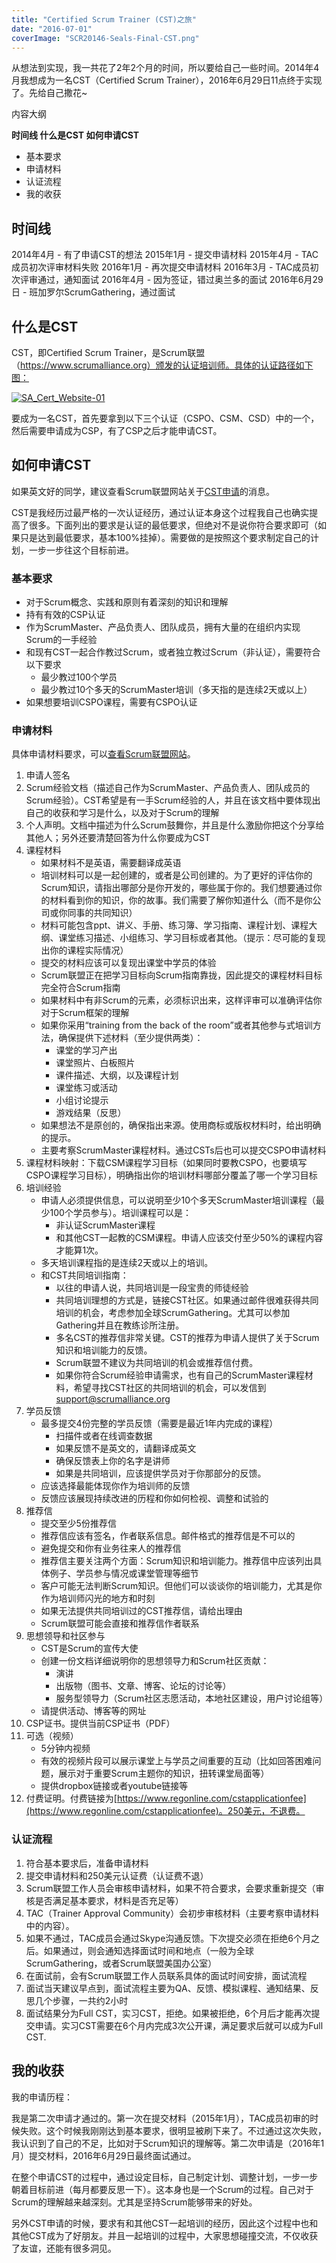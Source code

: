 ```yaml
---
title: "Certified Scrum Trainer (CST)之旅"
date: "2016-07-01"
coverImage: "SCR20146-Seals-Final-CST.png"
---
```


从想法到实现，我一共花了2年2个月的时间，所以要给自己一些时间。2014年4月我想成为一名CST（Certified Scrum Trainer），2016年6月29日11点终于实现了。先给自己撒花~

内容大纲

**时间线 什么是CST 如何申请CST**

- 基本要求
- 申请材料
- 认证流程
- 我的收获

## 时间线

2014年4月 - 有了申请CST的想法 2015年1月 - 提交申请材料 2015年4月 - TAC成员初次评审材料失败 2016年1月 - 再次提交申请材料 2016年3月 - TAC成员初次评审通过，通知面试 2016年4月 - 因为签证，错过奥兰多的面试 2016年6月29日 - 班加罗尔ScrumGathering，通过面试

## 什么是CST

CST，即Certified Scrum Trainer，是Scrum联盟（https://www.scrumalliance.org）颁发的认证培训师。具体的认证路径如下图：

[![SA_Cert_Website-01](http://bobjiang.com/wp-content/uploads/2016/07/SA_Cert_Website-01.jpg)](http://bobjiang.com/index.php/2016/07/01/cst-certified-scrum-trainer-bob-jiang/sa_cert_website-01/#main)

要成为一名CST，首先要拿到以下三个认证（CSPO、CSM、CSD）中的一个，然后需要申请成为CSP，有了CSP之后才能申请CST。

## 如何申请CST

如果英文好的同学，建议查看Scrum联盟网站关于[CST申请](https://www.scrumalliance.org/certifications/trainers)的消息。

CST是我经历过最严格的一次认证经历，通过认证本身这个过程我自己也确实提高了很多。下面列出的要求是认证的最低要求，但绝对不是说你符合要求即可（如果只是达到最低要求，基本100%挂掉）。需要做的是按照这个要求制定自己的计划，一步一步往这个目标前进。

### 基本要求

- 对于Scrum概念、实践和原则有着深刻的知识和理解
- 持有有效的CSP认证
- 作为ScrumMaster、产品负责人、团队成员，拥有大量的在组织内实现Scrum的一手经验
- 和现有CST一起合作教过Scrum，或者独立教过Scrum（非认证），需要符合以下要求
    - 最少教过100个学员
    - 最少教过10个多天的ScrumMaster培训（多天指的是连续2天或以上）
- 如果想要培训CSPO课程，需要有CSPO认证

### 申请材料

具体申请材料要求，可以[查看Scrum联盟网站](https://www.scrumalliance.org/certifications/trainers/cst-certification/cst-application)。

1. 申请人签名
2. Scrum经验文档（描述自己作为ScrumMaster、产品负责人、团队成员的Scrum经验）。CST希望是有一手Scrum经验的人，并且在该文档中要体现出自己的收获和学习是什么，以及对于Scrum的理解
3. 个人声明。文档中描述为什么Scrum鼓舞你，并且是什么激励你把这个分享给其他人；另外还要清楚回答为什么你要成为CST
4. 课程材料
    - 如果材料不是英语，需要翻译成英语
    - 培训材料可以是一起创建的，或者是公司创建的。为了更好的评估你的Scrum知识，请指出哪部分是你开发的，哪些属于你的。我们想要通过你的材料看到你的知识，你的故事。我们需要了解你知道什么（而不是你公司或你同事的共同知识）
    - 材料可能包含ppt、讲义、手册、练习簿、学习指南、课程计划、课程大纲、课堂练习描述、小组练习、学习目标或者其他。（提示：尽可能的复现出你的课程实际情况）
    - 提交的材料应该可以复现出课堂中学员的体验
    - Scrum联盟正在把学习目标向Scrum指南靠拢，因此提交的课程材料目标完全符合Scrum指南
    - 如果材料中有非Scrum的元素，必须标识出来，这样评审可以准确评估你对于Scrum框架的理解
    - 如果你采用“training from the back of the room”或者其他参与式培训方法，确保提供下述材料（至少提供两类）：
        - 课堂的学习产出
        - 课堂照片、白板照片
        - 课件描述、大纲，以及课程计划
        - 课堂练习或活动
        - 小组讨论提示
        - 游戏结果（反思）
    - 如果想法不是原创的，确保指出来源。使用商标或版权材料时，给出明确的提示。
    - 主要考察ScrumMaster课程材料。通过CSTs后也可以提交CSPO申请材料
5. 课程材料映射：下载CSM课程学习目标（如果同时要教CSPO，也要填写CSPO课程学习目标），明确指出你的培训材料哪部分覆盖了哪一个学习目标
6. 培训经验
    - 申请人必须提供信息，可以说明至少10个多天ScrumMaster培训课程（最少100个学员参与）。培训课程可以是：
        - 非认证ScrumMaster课程
        - 和其他CST一起教的CSM课程。申请人应该交付至少50%的课程内容才能算1次。
    - 多天培训课程指的是连续2天或以上的培训。
    - 和CST共同培训指南：
        - 以往的申请人说，共同培训是一段宝贵的师徒经验
        - 共同培训理想的方式是，链接CST社区。如果通过邮件很难获得共同培训的机会，考虑参加全球ScrumGathering。尤其可以参加Gathering并且在教练诊所注册。
        - 多名CST的推荐信非常关键。CST的推荐为申请人提供了关于Scrum知识和培训能力的反馈。
        - Scrum联盟不建议为共同培训的机会或推荐信付费。
        - 如果你符合Scrum经验申请需求，也有自己的ScrumMaster课程材料，希望寻找CST社区的共同培训的机会，可以发信到 support@scrumalliance.org
7. 学员反馈
    - 最多提交4份完整的学员反馈（需要是最近1年内完成的课程）
        - 扫描件或者在线调查数据
        - 如果反馈不是英文的，请翻译成英文
        - 确保反馈表上你的名字是讲师
        - 如果是共同培训，应该提供学员对于你那部分的反馈。
    - 应该选择最能体现你作为培训师的反馈
    - 反馈应该展现持续改进的历程和你如何检视、调整和试验的
8. 推荐信
    - 提交至少5份推荐信
    - 推荐信应该有签名，作者联系信息。邮件格式的推荐信是不可以的
    - 避免提交和你有业务往来人的推荐信
    - 推荐信主要关注两个方面：Scrum知识和培训能力。推荐信中应该列出具体例子、学员参与情况或课堂管理等细节
    - 客户可能无法判断Scrum知识。但他们可以谈谈你的培训能力，尤其是你作为培训师闪光的地方和时刻
    - 如果无法提供共同培训过的CST推荐信，请给出理由
    - Scrum联盟可能会直接和推荐信作者联系
9. 思想领导和社区参与
    - CST是Scrum的宣传大使
    - 创建一份文档详细说明你的思想领导力和Scrum社区贡献：
        - 演讲
        - 出版物（图书、文章、博客、论坛的讨论等）
        - 服务型领导力（Scrum社区志愿活动，本地社区建设，用户讨论组等）
    - 请提供活动、博客等的网址
10. CSP证书。提供当前CSP证书（PDF）
11. 可选（视频）
    - 5分钟内视频
    - 有效的视频片段可以展示课堂上与学员之间重要的互动（比如回答困难问题，展示对于重要Scrum主题你的知识，扭转课堂局面等）
    - 提供dropbox链接或者youtube链接等
12. 付费证明。付费链接为[https://www.regonline.com/cstapplicationfee](https://www.regonline.com/cstapplicationfee)。250美元，不退费。

### 认证流程

1. 符合基本要求后，准备申请材料
2. 提交申请材料和250美元认证费（认证费不退）
3. Scrum联盟工作人员会审核申请材料，如果不符合要求，会要求重新提交（审核是否满足基本要求，材料是否充足等）
4. TAC（Trainer Approval Community）会初步审核材料（主要考察申请材料中的内容）。
5. 如果不通过，TAC成员会通过Skype沟通反馈。下次提交必须在拒绝6个月之后。如果通过，则会通知选择面试时间和地点（一般为全球ScrumGathering，或者Scrum联盟美国办公室）
6. 在面试前，会有Scrum联盟工作人员联系具体的面试时间安排，面试流程
7. 面试当天建议早点到，面试流程主要为QA、反馈、模拟课程、通知结果、反思几个步骤，一共约2小时
8. 面试结果分为Full CST，实习CST，拒绝。如果被拒绝，6个月后才能再次提交申请。实习CST需要在6个月内完成3次公开课，满足要求后就可以成为Full CST.

## 我的收获

我的申请历程：

我是第二次申请才通过的。第一次在提交材料（2015年1月），TAC成员初审的时候失败。这个时候我刚刚达到基本要求，很明显被刷下来了。不过通过这次失败，我认识到了自己的不足，比如对于Scrum知识的理解等。第二次申请是（2016年1月）提交材料，2016年6月29日最终面试通过。

在整个申请CST的过程中，通过设定目标，自己制定计划、调整计划，一步一步朝着目标前进（每月都要反思一下）。这本身也是一个Scrum的过程。自己对于Scrum的理解越来越深刻。尤其是坚持Scrum能够带来的好处。

另外CST申请的时候，要求有和其他CST一起培训的经历，因此这个过程中也和其他CST成为了好朋友。并且一起培训的过程中，大家思想碰撞交流，不仅收获了友谊，还能有很多洞见。
